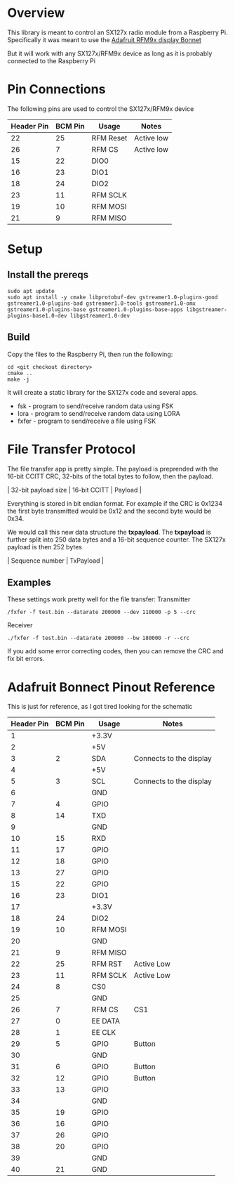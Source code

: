 # Overview

This library is meant to control an SX127x radio module from a Raspberry Pi.
Specifically it was meant to use the [Adafruit RFM9x display Bonnet](https://learn.adafruit.com/adafruit-radio-bonnets)

But it will work with any SX127x/RFM9x device as long as it is probably
connected to the Raspberry Pi

# Pin Connections

The following pins are used to control the SX127x/RFM9x device

| Header Pin | BCM Pin | Usage      | Notes       |
| ---------- | ------- | ---------- | ----------- |
| 22         | 25      | RFM Reset  | Active low  |
| 26         |  7      | RFM CS     | Active low  |
| 15         | 22      | DIO0       |             |
| 16         | 23      | DIO1       |             |
| 18         | 24      | DIO2       |             |
| 23         | 11      | RFM SCLK   |             |
| 19         | 10      | RFM MOSI   |             |
| 21         |  9      | RFM MISO   |             |


# Setup
## Install the prereqs

```
sudo apt update
sudo apt install -y cmake libprotobuf-dev gstreamer1.0-plugins-good gstreamer1.0-plugins-bad gstreamer1.0-tools gstreamer1.0-omx gstreamer1.0-plugins-base gstreamer1.0-plugins-base-apps libgstreamer-plugins-base1.0-dev libgstreamer1.0-dev
```

## Build
Copy the files to the Raspberry Pi, then run the following:
```
cd <git checkout directory>
cmake ..
make -j
```

It will create a static library for the SX127x code and several apps.
* fsk - program to send/receive random data using FSK
* lora - program to send/receive random data using LORA
* fxfer - program to send/receive a file using FSK


# File Transfer Protocol

The file transfer app is pretty simple. The payload is preprended with
the 16-bit CCITT CRC, 32-bits of the total bytes to follow, then the payload.

| 32-bit payload size | 16-bit CCITT | Payload |

Everything is stored in bit endian format. For example if the CRC is 0x1234
the first byte transmitted would be 0x12 and the second byte would be 0x34.

We would call this new data structure the **txpayload**. The **txpayload**
is further split into 250 data bytes and a 16-bit sequence counter. The
SX127x payload is then 252 bytes

| Sequence number | TxPayload |

## Examples
These settings work pretty well for the file transfer:
Transmitter
```
/fxfer -f test.bin --datarate 200000 --dev 110000 -p 5 --crc
```

Receiver
```
./fxfer -f test.bin --datarate 200000 --bw 180000 -r --crc
```

If you add some error correcting codes, then you can remove the CRC and fix
bit errors.

# Adafruit Bonnect Pinout Reference

This is just for reference, as I got tired looking for the schematic

| Header Pin | BCM Pin | Usage      | Notes       |
| ---------- | ------- | ---------- | ----------- |
| 1          |         | +3.3V      |             |
| 2          |         | +5V        |             |
| 3          | 2       | SDA        | Connects to the display             |
| 4          |         | +5V        |             |
| 5          | 3       | SCL        | Connects to the display             |
| 6          |         | GND        |              |
| 7          | 4       | GPIO       |              |
| 8          | 14      | TXD        |              |
| 9          |         | GND        |              |
| 10         | 15      | RXD        |              |
| 11         | 17      | GPIO       |              |
| 12         | 18      | GPIO       |              |
| 13         | 27      | GPIO       |              |
| 15         | 22      | GPIO       |              |
| 16         | 23      | DIO1       |              |
| 17         |         | +3.3V      |              |
| 18         | 24      | DIO2       |              |
| 19         | 10      | RFM MOSI   |              |
| 20         |         | GND        |              |
| 21         | 9       | RFM MISO   |              |
| 22         | 25      | RFM RST    | Active Low   |
| 23         | 11      | RFM SCLK   | Active Low   |
| 24         | 8       | CS0        |    |
| 25         |         | GND        |    |
| 26         | 7       | RFM CS     | CS1   |
| 27         | 0       | EE DATA    |    |
| 28         | 1       | EE CLK     |    |
| 29         | 5       | GPIO       | Button   |
| 30         |         | GND        |    |
| 31         | 6       | GPIO       | Button   |
| 32         | 12      | GPIO       | Button   |
| 33         | 13      | GPIO       |     |
| 34         |         | GND        |     |
| 35         | 19      | GPIO       |     |
| 36         | 16      | GPIO       |     |
| 37         | 26      | GPIO       |     |
| 38         | 20      | GPIO       |     |
| 39         |         | GND        |     |
| 40         | 21      | GND        |     |
